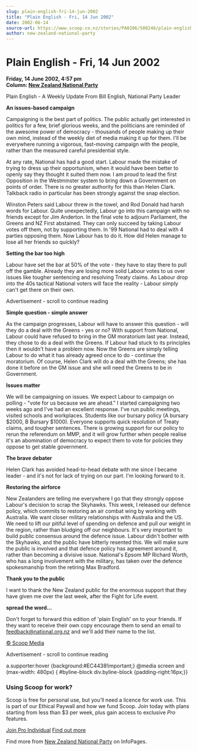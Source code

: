 ```yaml
---
slug: plain-english-fri-14-jun-2002
title: "Plain English - Fri, 14 Jun 2002"
date: 2002-06-14
source-url: https://www.scoop.co.nz/stories/PA0206/S00246/plain-english-fri-14-jun-2002.htm
author: new-zealand-national-party
---
```

Plain English - Fri, 14 Jun 2002
================================

**Friday, 14 June 2002, 4:57 pm**  
**Column: [New Zealand National Party](https://info.scoop.co.nz/New_Zealand_National_Party)**

Plain English - A Weekly Update From Bill English, National Party Leader

**An issues-based campaign**

Campaigning is the best part of politics. The public actually get interested in politics for a few, brief glorious weeks, and the politicians are reminded of the awesome power of democracy - thousands of people making up their own mind, instead of the weekly diet of media making it up for them. I'll be everywhere running a vigorous, fast-moving campaign with the people, rather than the measured careful presidential style.

At any rate, National has had a good start. Labour made the mistake of trying to dress up their opportunism, when it would have been better to openly say they thought it suited them now. I am proud to lead the first Opposition in the Westminster system to bring down a Government on points of order. There is no greater authority for this than Helen Clark. Talkback radio in particular has been strongly against the snap election.

Winston Peters said Labour threw in the towel, and Rod Donald had harsh words for Labour. Quite unexpectedly, Labour go into this campaign with no friends except for Jim Anderton. In the final vote to adjourn Parliament, the Greens and NZ First abstained. They can only succeed by taking Labour votes off them, not by supporting them. In '99 National had to deal with 4 parties opposing them. Now Labour has to do it. How did Helen manage to lose all her friends so quickly?

**Setting the bar too high**

Labour have set the bar at 50% of the vote - they have to stay there to pull off the gamble. Already they are losing more solid Labour votes to us over issues like tougher sentencing and resolving Treaty claims. As Labour drop into the 40s tactical National voters will face the reality - Labour simply can't get there on their own.

Advertisement - scroll to continue reading





**Simple question - simple answer**

As the campaign progresses, Labour will have to answer this question - will they do a deal with the Greens - yes or no? With support from National, Labour could have refused to bring in the GM moratorium last year. Instead, they chose to do a deal with the Greens. If Labour had stuck to its principles then it wouldn't have a problem now. Now the Greens are simply telling Labour to do what it has already agreed once to do - continue the moratorium. Of course, Helen Clark will do a deal with the Greens; she has done it before on the GM issue and she will need the Greens to be in Government.

**Issues matter**

We will be campaigning on issues. We expect Labour to campaign on polling - "vote for us because we are ahead." I started campaigning two weeks ago and I've had an excellent response. I've run public meetings, visited schools and workplaces. Students like our bursary policy (A bursary $2000, B Bursary $1000). Everyone supports quick resolution of Treaty claims, and tougher sentences. There is growing support for our policy to rerun the referendum on MMP, and it will grow further when people realise it's an abomination of democracy to expect them to vote for policies they oppose to get stable government.

**The brave debater**

Helen Clark has avoided head-to-head debate with me since I became leader - and it's not for lack of trying on our part. I'm looking forward to it.

**Restoring the airforce**

New Zealanders are telling me everywhere I go that they strongly oppose Labour's decision to scrap the Skyhawks. This week, I released our defence policy, which commits to restoring an air combat wing by working with Australia. We want closer military relationships with Australia and the US. We need to lift our pitiful level of spending on defence and pull our weight in the region, rather than bludging off our neighbours. It's very important to build public consensus around the defence issue. Labour didn't bother with the Skyhawks, and the public have bitterly resented this. We will make sure the public is involved and that defence policy has agreement around it, rather than becoming a divisive issue. National's Epsom MP Richard Worth, who has a long involvement with the military, has taken over the defence spokesmanship from the retiring Max Bradford.

**Thank you to the public**

I want to thank the New Zealand public for the enormous support that they have given me over the last week, after the Fight for Life event.

**spread the word...**

Don't forget to forward this edition of 'plain English' on to your friends. If they want to receive their own copy encourage them to send an email to feedback@national.org.nz and we'll add their name to the list.

  

[© Scoop Media](http://www.scoop.co.nz/about/terms.html)  

Advertisement - scroll to continue reading



a.supporter:hover {background:#EC4438!important;} @media screen and (max-width: 480px) { #byline-block div.byline-block {padding-right:16px;}}

### Using Scoop for work?

Scoop is free for personal use, but you’ll need a licence for work use. This is part of our Ethical Paywall and how we fund Scoop. Join today with plans starting from less than $3 per week, plus gain access to exclusive _Pro_ features.  
  
[Join Pro Individual](https://pro.scoop.co.nz/Individual/?from=ProIn24) [Find out more](https://pro.scoop.co.nz/using-scoop-for-work/?from=ProIn24)

Find more from [New Zealand National Party](https://info.scoop.co.nz/New_Zealand_National_Party) on InfoPages.